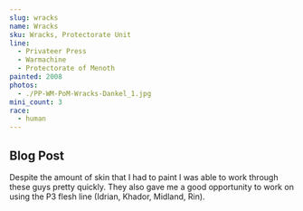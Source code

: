 ```yaml
---
slug: wracks
name: Wracks
sku: Wracks, Protectorate Unit
line:
  - Privateer Press
  - Warmachine
  - Protectorate of Menoth
painted: 2008
photos:
  - ./PP-WM-PoM-Wracks-Dankel_1.jpg
mini_count: 3
race:
  - human
---
```


## Blog Post

Despite the amount of skin that I had to paint I was able to work through these guys pretty quickly. They also gave me a good opportunity to work on using the P3 flesh line (Idrian, Khador, Midland, Rin).
